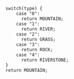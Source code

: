     switch(type) {
        case "0":
          return MOUNTAIN;
        case "1":
          return RIVER;
        case "2":
          return GRASS;
        case "3":
          return ROCK;
        case "4":
          return RIVERSTONE;
    }
    return MOUNTAIN;